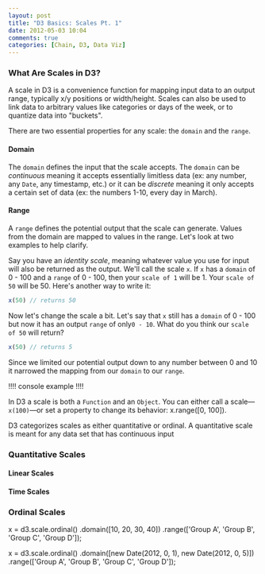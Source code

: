 ```yaml
---
layout: post
title: "D3 Basics: Scales Pt. 1"
date: 2012-05-03 10:04
comments: true
categories: [Chain, D3, Data Viz]
---
```


### What Are Scales in D3?

A scale in D3 is a convenience function for mapping input data to an output range, typically x/y positions or width/height. Scales can also be used to link data to arbitrary values like categories or days of the week, or to quantize data into "buckets". 

There are two essential properties for any scale: the `domain` and the `range`.

#### Domain
The `domain` defines the input that the scale accepts. The `domain` can be *continuous* meaning it accepts essentially limitless data (ex: any number, any `Date`, any timestamp, etc.) or it can be *discrete* meaning it only accepts a certain set of data (ex: the numbers 1-10, every day in March).

#### Range
A `range` defines the potential output that the scale can generate. Values from the domain are mapped to values in the range. Let's look at two examples to help clarify.

Say you have an *identity scale*, meaning whatever value you use for input will also be returned as the output. We'll call the scale `x`. If `x` has a `domain` of 0 - 100 and a `range` of 0 - 100, then your `scale of 1` will be 1. Your `scale of 50` will be 50. Here's another way to write it:

```javascript
x(50) // returns 50
```

Now let's change the scale a bit. Let's say that `x` still has a `domain` of 0 - 100 but now it has an output `range` of only`0 - 10`. What do you think our `scale of 50` will return?
```javascript
x(50) // returns 5
```
Since we limited our potential output down to any number between 0 and 10 it narrowed the mapping from our `domain` to our `range`.

!!!! console example !!!!

In D3 a scale is both a `Function` and an `Object`. You can either call a scale—`x(100)`—or set a property to change its behavior: x.range([0, 100]).

D3 categorizes scales as either quantitative or ordinal. A quantitative scale is meant for any data set that has continuous input

### Quantitative Scales

  #### Linear Scales

  #### Time Scales

### Ordinal Scales

x = d3.scale.ordinal()
    .domain([10, 20, 30, 40])
    .range(['Group A', 'Group B', 'Group C', 'Group D']);

x = d3.scale.ordinal()
    .domain([new Date(2012, 0, 1), new Date(2012, 0, 5)])
    .range(['Group A', 'Group B', 'Group C', 'Group D']);